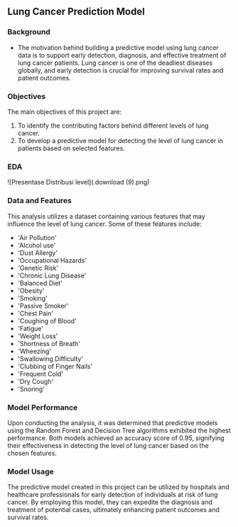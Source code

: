 ## Lung Cancer Prediction Model
### Background

- The motivation behind building a predictive model using lung cancer data is to support early detection, diagnosis, and effective treatment of lung cancer patients. Lung cancer is one of the deadliest diseases globally, and early detection is crucial for improving survival rates and patient outcomes.

### Objectives

The main objectives of this project are:

1. To identify the contributing factors behind different levels of lung cancer.
2. To develop a predictive model for detecting the level of lung cancer in patients based on selected features.

### EDA
![Presentase Distribusi level](.download (9).png)
### Data and Features

This analysis utilizes a dataset containing various features that may influence the level of lung cancer. Some of these features include:

- 'Air Pollution'
- 'Alcohol use'
- 'Dust Allergy'
- 'Occupational Hazards'
- 'Genetic Risk'
- 'Chronic Lung Disease'
- 'Balanced Diet'
- 'Obesity'
- 'Smoking'
- 'Passive Smoker'
- 'Chest Pain'
- 'Coughing of Blood'
- 'Fatigue'
- 'Weight Loss'
- 'Shortness of Breath'
- 'Wheezing'
- 'Swallowing Difficulty'
- 'Clubbing of Finger Nails'
- 'Frequent Cold'
- 'Dry Cough'
- 'Snoring'

### Model Performance

Upon conducting the analysis, it was determined that predictive models using the Random Forest and Decision Tree algorithms exhibited the highest performance. Both models achieved an accuracy score of 0.95, signifying their effectiveness in detecting the level of lung cancer based on the chosen features.

### Model Usage

The predictive model created in this project can be utilized by hospitals and healthcare professionals for early detection of individuals at risk of lung cancer. By employing this model, they can expedite the diagnosis and treatment of potential cases, ultimately enhancing patient outcomes and survival rates.
